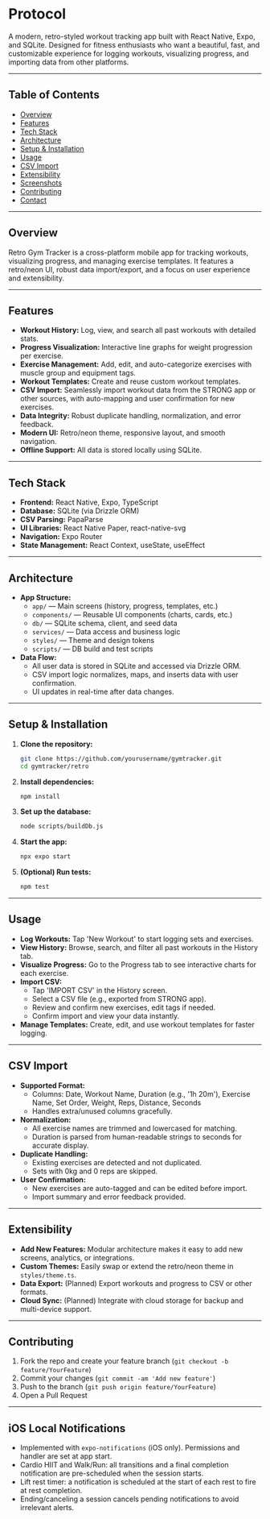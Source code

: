 # Protocol

A modern, retro-styled workout tracking app built with React Native, Expo, and SQLite. Designed for fitness enthusiasts who want a beautiful, fast, and customizable experience for logging workouts, visualizing progress, and importing data from other platforms.

---

## Table of Contents
- [Overview](#overview)
- [Features](#features)
- [Tech Stack](#tech-stack)
- [Architecture](#architecture)
- [Setup & Installation](#setup--installation)
- [Usage](#usage)
- [CSV Import](#csv-import)
- [Extensibility](#extensibility)
- [Screenshots](#screenshots)
- [Contributing](#contributing)
- [Contact](#contact)

---

## Overview
Retro Gym Tracker is a cross-platform mobile app for tracking workouts, visualizing progress, and managing exercise templates. It features a retro/neon UI, robust data import/export, and a focus on user experience and extensibility.

---

## Features
- **Workout History:** Log, view, and search all past workouts with detailed stats.
- **Progress Visualization:** Interactive line graphs for weight progression per exercise.
- **Exercise Management:** Add, edit, and auto-categorize exercises with muscle group and equipment tags.
- **Workout Templates:** Create and reuse custom workout templates.
- **CSV Import:** Seamlessly import workout data from the STRONG app or other sources, with auto-mapping and user confirmation for new exercises.
- **Data Integrity:** Robust duplicate handling, normalization, and error feedback.
- **Modern UI:** Retro/neon theme, responsive layout, and smooth navigation.
- **Offline Support:** All data is stored locally using SQLite.

---

## Tech Stack
- **Frontend:** React Native, Expo, TypeScript
- **Database:** SQLite (via Drizzle ORM)
- **CSV Parsing:** PapaParse
- **UI Libraries:** React Native Paper, react-native-svg
- **Navigation:** Expo Router
- **State Management:** React Context, useState, useEffect

---

## Architecture
- **App Structure:**
  - `app/` — Main screens (history, progress, templates, etc.)
  - `components/` — Reusable UI components (charts, cards, etc.)
  - `db/` — SQLite schema, client, and seed data
  - `services/` — Data access and business logic
  - `styles/` — Theme and design tokens
  - `scripts/` — DB build and test scripts
- **Data Flow:**
  - All user data is stored in SQLite and accessed via Drizzle ORM.
  - CSV import logic normalizes, maps, and inserts data with user confirmation.
  - UI updates in real-time after data changes.

---

## Setup & Installation
1. **Clone the repository:**
   ```sh
   git clone https://github.com/yourusername/gymtracker.git
   cd gymtracker/retro
   ```
2. **Install dependencies:**
   ```sh
   npm install
   ```
3. **Set up the database:**
   ```sh
   node scripts/buildDb.js
   ```
4. **Start the app:**
   ```sh
   npx expo start
   ```
5. **(Optional) Run tests:**
   ```sh
   npm test
   ```

---

## Usage
- **Log Workouts:** Tap 'New Workout' to start logging sets and exercises.
- **View History:** Browse, search, and filter all past workouts in the History tab.
- **Visualize Progress:** Go to the Progress tab to see interactive charts for each exercise.
- **Import CSV:**
  - Tap 'IMPORT CSV' in the History screen.
  - Select a CSV file (e.g., exported from STRONG app).
  - Review and confirm new exercises, edit tags if needed.
  - Confirm import and view your data instantly.
- **Manage Templates:** Create, edit, and use workout templates for faster logging.

---

## CSV Import
- **Supported Format:**
  - Columns: Date, Workout Name, Duration (e.g., '1h 20m'), Exercise Name, Set Order, Weight, Reps, Distance, Seconds
  - Handles extra/unused columns gracefully.
- **Normalization:**
  - All exercise names are trimmed and lowercased for matching.
  - Duration is parsed from human-readable strings to seconds for accurate display.
- **Duplicate Handling:**
  - Existing exercises are detected and not duplicated.
  - Sets with 0kg and 0 reps are skipped.
- **User Confirmation:**
  - New exercises are auto-tagged and can be edited before import.
  - Import summary and error feedback provided.

---

## Extensibility
- **Add New Features:** Modular architecture makes it easy to add new screens, analytics, or integrations.
- **Custom Themes:** Easily swap or extend the retro/neon theme in `styles/theme.ts`.
- **Data Export:** (Planned) Export workouts and progress to CSV or other formats.
- **Cloud Sync:** (Planned) Integrate with cloud storage for backup and multi-device support.

---

## Contributing
1. Fork the repo and create your feature branch (`git checkout -b feature/YourFeature`)
2. Commit your changes (`git commit -am 'Add new feature'`)
3. Push to the branch (`git push origin feature/YourFeature`)
4. Open a Pull Request

---

## iOS Local Notifications

- Implemented with `expo-notifications` (iOS only). Permissions and handler are set at app start.
- Cardio HIIT and Walk/Run: all transitions and a final completion notification are pre-scheduled when the session starts.
- Lift rest timer: a notification is scheduled at the start of each rest to fire at rest completion.
- Ending/canceling a session cancels pending notifications to avoid irrelevant alerts.


